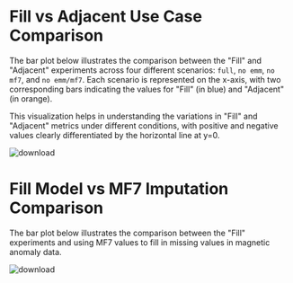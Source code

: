 # Fill vs Adjacent Use Case Comparison

The bar plot below illustrates the comparison between the "Fill" and "Adjacent" experiments across four different scenarios: `full`, `no emm`, `no mf7`, and `no emm/mf7`. Each scenario is represented on the x-axis, with two corresponding bars indicating the values for "Fill" (in blue) and "Adjacent" (in orange).

This visualization helps in understanding the variations in "Fill" and "Adjacent" metrics under different conditions, with positive and negative values clearly differentiated by the horizontal line at y=0.


![download](https://github.com/user-attachments/assets/e617a21e-3949-4f36-b500-ac36e13e042d)


# Fill Model vs MF7 Imputation Comparison 

The bar plot below illustrates the comparison between the "Fill" experiments and using MF7 values to fill in missing values in magnetic anomaly data.


![download](https://github.com/user-attachments/assets/aed00820-a76a-46d2-9399-da4472ad7330)
